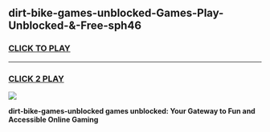 
## dirt-bike-games-unblocked-Games-Play-Unblocked-&-Free-sph46
<h3>
<a href="https://premium76.site?title=dirt-bike-games-unblocked&ref=24A">CLICK TO PLAY</a></h3>
<hr>

<h3>
<a href="https://premium76.site?title=dirt-bike-games-unblocked&ref=24A">CLICK 2 PLAY</a>
  
</h3>

<a href="https://premium76.site?title=dirt-bike-games-unblocked&ref=24A"><img src="https://clearcache.store/games.png"></a>


**dirt-bike-games-unblocked games unblocked: Your Gateway to Fun and Accessible Online Gaming**
